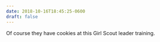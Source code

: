 ```yaml
---
date: 2018-10-16T18:45:25-0600
draft: false
---
```


Of course they have cookies at this Girl Scout leader training.

